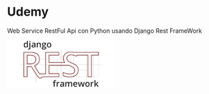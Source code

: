 # Udemy
Web Service RestFul Api con Python usando Django Rest FrameWork

<p><img src="django_rest_framework.png" width="50%"/></p>

